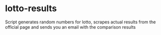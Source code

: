 # lotto-results
Script generates random numbers for lotto, scrapes actual results from the official page and sends you an email with the comparison results
